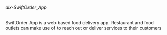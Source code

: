 ###### alx-SwiftOrder_App
SwiftOrder App is a web based food delivery app. Restaurant and food outlets can make use of to reach out or deliver services to their customers
